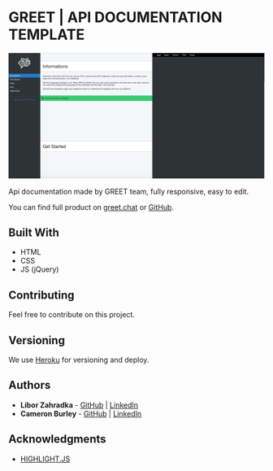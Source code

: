 # GREET | API DOCUMENTATION TEMPLATE
![Demo](demo.png)

Api documentation made by GREET team, fully responsive, easy to edit.

You can find full product on [greet.chat](https://www.greet.chat/api_documentation) or [GitHub](https://liborzahradka.github.io/greet_api_template/).

## Built With

* HTML
* CSS
* JS (jQuery)

## Contributing

Feel free to contribute on this project.

## Versioning

We use [Heroku](https://heroku.com/) for versioning and deploy.

## Authors

* **Libor Zahradka** - [GitHub](https://github.com/liborzahradka) | [LinkedIn](https://www.linkedin.com/in/libor-zahradka-20818186/)
* **Cameron Burley** - [GitHub](https://github.com/) | [LinkedIn](https://www.linkedin.com/in/cam-burley-8b9b587/)

## Acknowledgments

* [HIGHLIGHT.JS](https://highlightjs.org)
